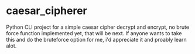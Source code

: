 # caesar_cipherer
Python CLI project for a simple caesar cipher decrypt and encrypt, no brute force function implemented yet, that will be next.
If anyone wants to take this and do the bruteforce option for me, i'd appreciate it and proably learn alot. 
